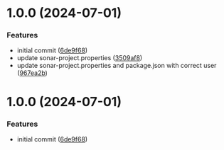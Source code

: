 # 1.0.0 (2024-07-01)


### Features

* initial commit ([6de9f68](https://github.com/Azaelok/python-app-masterclass-devsecops-Azaelok/commit/6de9f6808ed20df0fdec8d6b776792b83e5210ac))
* update sonar-project.properties ([3509af8](https://github.com/Azaelok/python-app-masterclass-devsecops-Azaelok/commit/3509af8d03dcdbce035ce62dacdc644fbaa3ac8f))
* update sonar-project.properties and package.json with correct user ([967ea2b](https://github.com/Azaelok/python-app-masterclass-devsecops-Azaelok/commit/967ea2bb16935732556fb54c2327e3e8ef52ae6b))

# 1.0.0 (2024-07-01)


### Features

* initial commit ([6de9f68](https://github.com/KeepCodingCiber7/python-app-masterclass-devsecops/commit/6de9f6808ed20df0fdec8d6b776792b83e5210ac))
